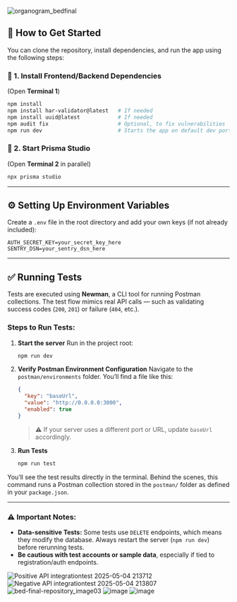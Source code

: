 ![organogram_bedfinal](https://github.com/user-attachments/assets/0a016ed3-758c-4b42-be75-f27057f52843)

## 🚀 How to Get Started

You can clone the repository, install dependencies, and run the app using the following steps:

### 🧱 1. Install Frontend/Backend Dependencies

(Open **Terminal 1**)

```bash
npm install
npm install har-validator@latest   # If needed
npm install uuid@latest            # If needed
npm audit fix                      # Optional, to fix vulnerabilities
npm run dev                        # Starts the app on default dev port (e.g., 3000)
```

### 🧭 2. Start Prisma Studio

(Open **Terminal 2** in parallel)

```bash
npx prisma studio
```

---

## ⚙️ Setting Up Environment Variables

Create a `.env` file in the root directory and add your own keys (if not already included):

```env
AUTH_SECRET_KEY=your_secret_key_here
SENTRY_DSN=your_sentry_dsn_here
```

---

## ✅ Running Tests

Tests are executed using **Newman**, a CLI tool for running Postman collections. The test flow mimics real API calls — such as validating success codes (`200`, `201`) or failure (`404`, etc.).

### Steps to Run Tests:

1. **Start the server**
   Run in the project root:

   ```bash
   npm run dev
   ```

2. **Verify Postman Environment Configuration**
   Navigate to the `postman/environments` folder. You’ll find a file like this:

   ```json
   {
     "key": "baseUrl",
     "value": "http://0.0.0.0:3000",
     "enabled": true
   }
   ```

   > ⚠️ If your server uses a different port or URL, update `baseUrl` accordingly.

3. **Run Tests**
   ```bash
   npm run test
   ```

You’ll see the test results directly in the terminal. Behind the scenes, this command runs a Postman collection stored in the `postman/` folder as defined in your `package.json`.

---

### ⚠️ Important Notes:

- **Data-sensitive Tests:** Some tests use `DELETE` endpoints, which means they modify the database. Always restart the server (`npm run dev`) before rerunning tests.
- **Be cautious with test accounts or sample data**, especially if tied to registration/auth endpoints.

![Positive API integrationtest 2025-05-04 213712](https://github.com/user-attachments/assets/1e5f9d15-4ee3-4a23-a61d-4bc3adccacb4)
![Negative API integrationtest 2025-05-04 213807](https://github.com/user-attachments/assets/1b85b179-7f3d-4448-914f-da480e75e8d8)
![bed-final-repository_image03](https://github.com/aelyakoubi/bed-final-repository/assets/115151631/a06f2b4d-0315-4a38-ab23-2500158be4dd)
![image](https://github.com/aelyakoubi/bed-final-repository/assets/115151631/18ed8d47-0415-4b3b-b6a4-dc1764abbd1b)
![image](https://github.com/aelyakoubi/bed-final-repository/assets/115151631/63819e39-edab-4123-9859-d0a2fd73c527)
